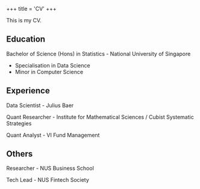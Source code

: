 +++
title = 'CV'
+++

This is my CV.

## Education
Bachelor of Science (Hons) in Statistics - National University of Singapore
- Specialisation in Data Science
- Minor in Computer Science

## Experience
Data Scientist - Julius Baer

Quant Researcher - Institute for Mathematical Sciences / Cubist Systematic Strategies

Quant Analyst - VI Fund Management

## Others
Researcher - NUS Business School

Tech Lead - NUS Fintech Society
